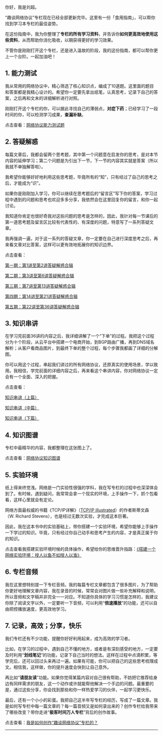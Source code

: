 <p>你好，我是刘超。</p><p>“趣谈网络协议”专栏现在已经全部更新完毕。这里有一份<span class="orange">「食用指南」</span>，可以帮你找到学习本专栏的最佳姿势。</p><p>在这份指南中，我为你整理了<strong>专栏的所有学习资料</strong>，并告诉你<strong>如何更高效地使用这些资料</strong>，从而帮助你消化吸收，以期获得更好的学习效果。</p><p>不管你是刚刚打开这个专栏，还是进入温故的阶段，我的这份指南，都可以帮你更上一个台阶。一起加油吧！</p><h2><span class="orange">1. 能力测试</span></h2><p>我从常用的网络协议中，精心筛选了核心知识点，编成了10道题。这里面的题目和答案都是我精心设计的。希望你一定要先拿出纸笔，认真思考，记录下自己的答案，之后再和文末的详细解析进行对照。</p><p>刚刚打开这个专栏的你，可以据此寻找自己的薄弱点，<strong>对症下药</strong>；已经学习了一段时间的你，可以检测学习成果，<strong>查漏补缺</strong>。</p><p>点击查看：<a href="https://time.geekbang.org/column/article/14384">网络协议能力测试题</a></p><h2><span class="orange">2. 答疑解惑</span></h2><p>每篇文章后，我都会留两个思考题，其中第一个问题意在启发你的思考，是对本节内容的延伸学习；第二个问题是为引出下一节，下一节的内容其实就是答案（所以我就不单独解答啦）。</p><p>我希望你能够好好地利用这些思考题，毕竟所有的“知”，只有经过了自己的思考之后，才能成为“识”。</p><p>如果你是刚刚加入学习，你可以继续在思考题后的“留言区”写下你的答案，学习过程中遇到的问题和思考也欢迎多多分享，我依然会在这里回复你的留言，和你一起讨论。</p><!-- [[[read_end]]] --><p>我知道你肯定也很好奇我对这些问题的思考是怎样的，因此，我针对每一节课后的第一道思考题及留言区比较有代表性的、有深度的问题，特意写了一系列答疑文章。</p><p>我再强调一遍，对于这一系列的答疑文章，你一定要在自己进行深度思考之后，再来看文章对比答案，这样可以更有效地拓展你的知识边界。</p><p>点击查看：</p><p><a href="https://time.geekbang.org/column/article/13520">第一期：第1讲至第2讲答疑解惑合辑</a></p><p><a href="https://time.geekbang.org/column/article/13847">第二期：第3讲至第6讲答疑解惑合辑</a></p><p><a href="https://time.geekbang.org/column/article/14028">第三期：第7讲至第13讲答疑解惑合辑</a></p><p><a href="https://time.geekbang.org/column/article/14194">第四期：第14讲至第21讲答疑解惑合辑</a></p><p><a href="https://time.geekbang.org/column/article/14381">第五期：第22讲至第36讲答疑解惑合辑</a></p><h2><span class="orange">3. 知识串讲</span></h2><p>在学习完前面36讲的内容之后，我详细讲解了一个“下单”的过程。我把这个过程分为十个阶段，从云平台中搭建一个电商开始，到BGP路由广播，再到DNS域名解析；从客户看商品图片，到最终下单的整个过程，每个步骤我都画了详细的分解图。</p><p>你可以用这个过程，串起我们讲过的所有网络协议，还原真实的使用场景，学以致用。我相信，学完前面的详细内容之后，再来看这个串讲内容，你对网络协议一定会有一个全面、深入的把握。</p><p>点击查看：</p><p><a href="https://time.geekbang.org/column/article/12991">知识串讲（上篇）</a></p><p><a href="https://time.geekbang.org/column/article/12996">知识串讲（中篇）</a></p><p><a href="https://time.geekbang.org/column/article/13099">知识串讲（下篇）</a></p><h2><span class="orange">4. 知识图谱</span></h2><p>专栏中最精华的内容，我都整理在这张图上了。</p><p>点击查看：<a href="https://time.geekbang.org/column/article/14905">网络协议知识图谱</a></p><h2><span class="orange">5. 实验环境</span></h2><p>纸上得来终觉浅。网络是一门实验性很强的学科，我在写专栏的过程中也深深体会到了。有时候，遇到疑问，我常常会拿一个现实的环境，上手操作一下，抓个包看看，这样心里就会有定论。</p><p>网络方面最权威的书籍《TCP/IP详解》（<a href="https://book.douban.com/subject/1741925/">TCP/IP illustrated</a>）的作者斯蒂文森（W. Richard Stevens），也是经过无数次实验，才完成这本巨著。</p><p>因此，我在这本书中的实验基础上，带你搭建一个实验环境，希望你能够上手操作一下学过的知识。毕竟，只有经过你自己动手和思考产生的内容，才是真正属于你的知识。</p><p>点击查看我搭建实验环境时候的具体操作，希望给你的思维晋升指路：<a href="https://time.geekbang.org/column/article/13124">《搭建一个网络实验环境：授人以鱼不如授人以渔》</a></p><h2><span class="orange">6. 专栏音频</span></h2><p>我在这里想特别提一下专栏音频。我的每篇专栏文章都包含了很多图片，为了帮助你更好地理解文章内容，我在录音的时候，常常会对图片做一些补充解释和说明，所以音频和文字稿并非完全一一对应。不知道你具体的学习习惯是怎样的，我建议你除了阅读文字以外，一定要听一下音频，可以利用“<strong>倍速播放</strong>”的功能，还可以自由把控播放速度，更高效地学习。</p><h2><span class="orange">7. 记录，高效；分享，快乐</span></h2><p>我们专栏还有不少功能，提醒你好好利用起来，成为高效的学习者。</p><p>比如，在学习的过程中，遇到自己不懂的地方，或者是有深刻感受的地方，一定要及时利用“<strong>划线笔记</strong>”的功能，记录下自己当时的想法。这样在过程中点滴积累，等学完后，还可以回过头来再过一遍。如果有可能，你可以把自己的这些思考梳理成文。相信我，这样做，你的提升速度会快到让自己意外。</p><p>再比如“<strong>请朋友读</strong>”功能。如果你觉得某篇内容对自己很有帮助，不妨把它推荐给身边有同样需求的朋友，这一个动作或许就能帮他解决一个手边的问题。最重要的是，通过这些分享，你会找到那些和你一样热爱学习的伙伴，一起学习更快乐。</p><p>最后，还有一个小小的<span class="orange">彩蛋</span>。我把自己这半年写专栏的经历，写成了一篇文章。我是如何写专栏中每一篇文章的？每一篇音频又是如何录出来的？创作专栏给我带来了哪些改变？带你走进“<strong>极客时间万人专栏</strong>”背后的创作故事。</p><p>点击查看：<a href="https://time.geekbang.org/column/article/17846">我是如何创作“趣谈网络协议”专栏的？</a></p><hr>
